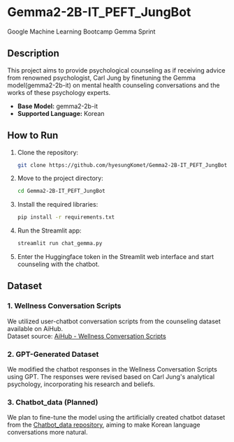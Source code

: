 # Gemma2-2B-IT_PEFT_JungBot
Google Machine Learning Bootcamp Gemma Sprint

## Description
This project aims to provide psychological counseling as if receiving advice from renowned psychologist, Carl Jung by finetuning the Gemma model(gemma2-2b-it) on mental health 
counseling conversations and the works of these psychology experts.
- **Base Model:** gemma2-2b-it  
- **Supported Language:** Korean

## How to Run

1. Clone the repository:
   ```bash
   git clone https://github.com/hyesungKomet/Gemma2-2B-IT_PEFT_JungBot.git
   ```
2. Move to the project directory:
   ```bash
   cd Gemma2-2B-IT_PEFT_JungBot
   ```
3. Install the required libraries:
   ```bash
   pip install -r requirements.txt
   ```
4. Run the Streamlit app:
   ```bash
   streamlit run chat_gemma.py
   ```
5. Enter the Huggingface token in the Streamlit web interface and start counseling with the chatbot.

## Dataset
### 1. Wellness Conversation Scripts
We utilized user-chatbot conversation scripts from the counseling dataset available on AiHub.  
Dataset source: [AiHub - Wellness Conversation Scripts](https://aihub.or.kr/aihubdata/data/view.do?currMenu=120&topMenu=100&aihubDataSe=extrldata&dataSetSn=267)

### 2. GPT-Generated Dataset
We modified the chatbot responses in the Wellness Conversation Scripts using GPT. The responses were revised based on Carl Jung's analytical psychology, incorporating his research and beliefs.

### 3. Chatbot_data (Planned)
We plan to fine-tune the model using the artificially created chatbot dataset from the [Chatbot_data repository](https://github.com/songys/Chatbot_data), aiming to make Korean language conversations more natural.
